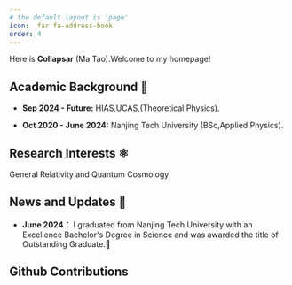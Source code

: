 ```yaml
---
# the default layout is 'page'
icon:  far fa-address-book
order: 4
---
```


Here is **Collapsar** (Ma Tao).Welcome to my homepage!



## Academic Background 🏫


- **Sep 2024 - Future:** 
HIAS,UCAS,(Theoretical Physics).

- **Oct 2020 - June 2024:** 
Nanjing Tech University (BSc,Applied Physics).


## Research Interests ⚛️

General Relativity and Quantum Cosmology



## News and Updates 👣

- **June 2024：** I graduated from Nanjing Tech University with an Excellence Bachelor's Degree in Science and was awarded the title of Outstanding Graduate.🎉


## Github Contributions

<!-- GOES INTO HEAD -->
<link rel="stylesheet" href="https://lengthylyova.pythonanywhere.com/static/gh-contrib-graph/gh.css">

<!-- GOES INTO BODY -->
<div id="gh" data-login="Collapsar0615"></div>

<!-- GOES INTO THE END OF BODY -->
<script src="https://lengthylyova.pythonanywhere.com/static/gh-contrib-graph/gh.js"></script>
